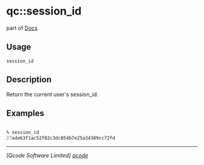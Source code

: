 qc::session_id
===========

part of [Docs](../index.md)

Usage
-----
`session_id`

Description
-----------
Return the current user's session_id.

Examples
--------
```tcl

% session_id
27ade63f1ac52f82c3dc854b7e25a34389cc72fd

```

----------------------------------
*[Qcode Software Limited] [qcode]*

[qcode]: http://www.qcode.co.uk "Qcode Software"
